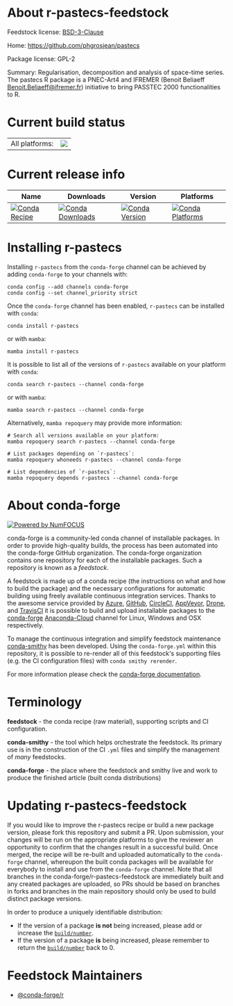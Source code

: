 About r-pastecs-feedstock
=========================

Feedstock license: [BSD-3-Clause](https://github.com/conda-forge/r-pastecs-feedstock/blob/main/LICENSE.txt)

Home: https://github.com/phgrosjean/pastecs

Package license: GPL-2

Summary: Regularisation, decomposition and analysis of space-time series. The pastecs R package is a PNEC-Art4 and IFREMER (Benoit Beliaeff <Benoit.Beliaeff@ifremer.fr>) initiative to bring PASSTEC 2000 functionalities to R.

Current build status
====================


<table><tr><td>All platforms:</td>
    <td>
      <a href="https://dev.azure.com/conda-forge/feedstock-builds/_build/latest?definitionId=7262&branchName=main">
        <img src="https://dev.azure.com/conda-forge/feedstock-builds/_apis/build/status/r-pastecs-feedstock?branchName=main">
      </a>
    </td>
  </tr>
</table>

Current release info
====================

| Name | Downloads | Version | Platforms |
| --- | --- | --- | --- |
| [![Conda Recipe](https://img.shields.io/badge/recipe-r--pastecs-green.svg)](https://anaconda.org/conda-forge/r-pastecs) | [![Conda Downloads](https://img.shields.io/conda/dn/conda-forge/r-pastecs.svg)](https://anaconda.org/conda-forge/r-pastecs) | [![Conda Version](https://img.shields.io/conda/vn/conda-forge/r-pastecs.svg)](https://anaconda.org/conda-forge/r-pastecs) | [![Conda Platforms](https://img.shields.io/conda/pn/conda-forge/r-pastecs.svg)](https://anaconda.org/conda-forge/r-pastecs) |

Installing r-pastecs
====================

Installing `r-pastecs` from the `conda-forge` channel can be achieved by adding `conda-forge` to your channels with:

```
conda config --add channels conda-forge
conda config --set channel_priority strict
```

Once the `conda-forge` channel has been enabled, `r-pastecs` can be installed with `conda`:

```
conda install r-pastecs
```

or with `mamba`:

```
mamba install r-pastecs
```

It is possible to list all of the versions of `r-pastecs` available on your platform with `conda`:

```
conda search r-pastecs --channel conda-forge
```

or with `mamba`:

```
mamba search r-pastecs --channel conda-forge
```

Alternatively, `mamba repoquery` may provide more information:

```
# Search all versions available on your platform:
mamba repoquery search r-pastecs --channel conda-forge

# List packages depending on `r-pastecs`:
mamba repoquery whoneeds r-pastecs --channel conda-forge

# List dependencies of `r-pastecs`:
mamba repoquery depends r-pastecs --channel conda-forge
```


About conda-forge
=================

[![Powered by
NumFOCUS](https://img.shields.io/badge/powered%20by-NumFOCUS-orange.svg?style=flat&colorA=E1523D&colorB=007D8A)](https://numfocus.org)

conda-forge is a community-led conda channel of installable packages.
In order to provide high-quality builds, the process has been automated into the
conda-forge GitHub organization. The conda-forge organization contains one repository
for each of the installable packages. Such a repository is known as a *feedstock*.

A feedstock is made up of a conda recipe (the instructions on what and how to build
the package) and the necessary configurations for automatic building using freely
available continuous integration services. Thanks to the awesome service provided by
[Azure](https://azure.microsoft.com/en-us/services/devops/), [GitHub](https://github.com/),
[CircleCI](https://circleci.com/), [AppVeyor](https://www.appveyor.com/),
[Drone](https://cloud.drone.io/welcome), and [TravisCI](https://travis-ci.com/)
it is possible to build and upload installable packages to the
[conda-forge](https://anaconda.org/conda-forge) [Anaconda-Cloud](https://anaconda.org/)
channel for Linux, Windows and OSX respectively.

To manage the continuous integration and simplify feedstock maintenance
[conda-smithy](https://github.com/conda-forge/conda-smithy) has been developed.
Using the ``conda-forge.yml`` within this repository, it is possible to re-render all of
this feedstock's supporting files (e.g. the CI configuration files) with ``conda smithy rerender``.

For more information please check the [conda-forge documentation](https://conda-forge.org/docs/).

Terminology
===========

**feedstock** - the conda recipe (raw material), supporting scripts and CI configuration.

**conda-smithy** - the tool which helps orchestrate the feedstock.
                   Its primary use is in the construction of the CI ``.yml`` files
                   and simplify the management of *many* feedstocks.

**conda-forge** - the place where the feedstock and smithy live and work to
                  produce the finished article (built conda distributions)


Updating r-pastecs-feedstock
============================

If you would like to improve the r-pastecs recipe or build a new
package version, please fork this repository and submit a PR. Upon submission,
your changes will be run on the appropriate platforms to give the reviewer an
opportunity to confirm that the changes result in a successful build. Once
merged, the recipe will be re-built and uploaded automatically to the
`conda-forge` channel, whereupon the built conda packages will be available for
everybody to install and use from the `conda-forge` channel.
Note that all branches in the conda-forge/r-pastecs-feedstock are
immediately built and any created packages are uploaded, so PRs should be based
on branches in forks and branches in the main repository should only be used to
build distinct package versions.

In order to produce a uniquely identifiable distribution:
 * If the version of a package **is not** being increased, please add or increase
   the [``build/number``](https://docs.conda.io/projects/conda-build/en/latest/resources/define-metadata.html#build-number-and-string).
 * If the version of a package **is** being increased, please remember to return
   the [``build/number``](https://docs.conda.io/projects/conda-build/en/latest/resources/define-metadata.html#build-number-and-string)
   back to 0.

Feedstock Maintainers
=====================

* [@conda-forge/r](https://github.com/conda-forge/r/)

